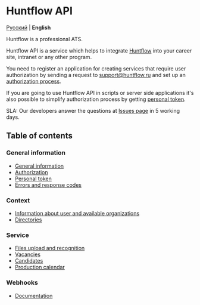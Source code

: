 # Huntflow API

[Русский](../README.md) | **English** 

Huntflow is a professional ATS.

Huntflow API is a service which helps to integrate [Huntflow](https://huntflow.ru) into your career site, intranet or any other program. 

You need to register an application for creating services that require user authorization by sending a request to [support@huntflow.ru](support@huntflow.ru) and set up an [authorization process](authorization.md).

If you are going to use Huntflow API in scripts or server side applications it's also possible to simplify authorization process by getting [personal token](personal_token.md).

SLA: Our developers answer the questions at [Issues page](https://github.com/huntflow/api/issues) in 5 working days.

<a name="toc"></a>
## Table of contents

<a name="general"></a>
### General information

* [General information](general.mdmailto:hello@huntflow.ru)
* [Authorization](authorization.md)
* [Personal token](personal_token.md)
* [Errors and response codes](errors.md)

<a name="context"></a>
### Context

* [Information about user and available organizations](user.md)
* [Directories](dicts.md)

<a name="service"></a>
### Service

* [Files upload and recognition](upload.md)
* [Vacancies](vacancies.md)
* [Candidates](applicants.md)
* [Production calendar](production_calendar.md)

<a name="webhooks"></a>
### Webhooks

* [Documentation](webhooks.md)
